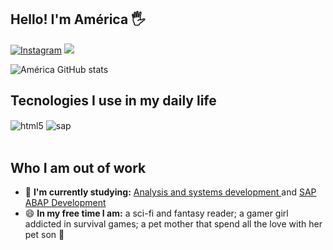 ## Hello! I'm América 🖐️

[![Instagram](https://img.shields.io/badge/Instagram-E4405F?style=for-the-badge&logo=instagram&logoColor=white)](https://instagram.com/muscl3_mommy)
  <a href="https://www.linkedin.com/in/america-gabriela-coelho-medeiros" target="_blank"><img src="https://img.shields.io/badge/-LinkedIn-%230077B5?style=for-the-badge&logo=linkedin&logoColor=white" target="_blank"></a> 
  
![América GitHub stats](https://github-readme-stats.vercel.app/api?username=america-medeiros&show_icons=true&theme=dracula&count_private=true)

## Tecnologies I use in my daily life 

<div style="display: inline_block">
  <img align="center" alt="html5" src="https://img.shields.io/badge/HTML5-E34F26?style=for-the-badge&logo=html5&logoColor=white" />
  <img align="center" alt="sap" src="https://img.shields.io/badge/SAP-0FAAFF?style=for-the-badge&logo=sap&logoColor=white" />
</div><br/>

## Who I am out of work

- 🌱 <strong>I'm currently studying:</strong> <a href="https://cursos.unibtadigital.com.br/graduacao/analise-e-desenvolvimento-de-sistemas">Analysis and systems development </a> and <a href="https://descomplicandolinguagens.com.br/course/formacao-abap-jr/">SAP ABAP Development</a>
- 😄 <strong>In my free time I am:</strong> a sci-fi and fantasy reader; a gamer girl addicted in survival games; a pet mother that spend all the love with her pet son 🐶

